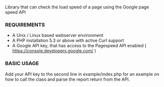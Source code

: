 Library that can check the load speed of a page using the Google page speed API

### REQUIREMENTS ###

- A Unix / Linux based webserver environment
- A PHP installation 5.3 or above with active Curl support
- A Google API key, that has access to the Pagespeed API enabled ( https://console.developers.google.com/ )

### BASIC USAGE ###

Add your API key to the second line in example/index.php for an example on how to call the class and parse the report return from the API. 